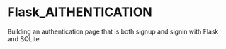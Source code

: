 # Flask_AITHENTICATION
 Building an authentication page that is both signup and signin with Flask and SQLite 
